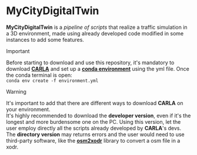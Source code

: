 # MyCityDigitalTwin

**MyCityDigitalTwin** is a *pipeline of scripts* that realize a traffic simulation in a 3D environment, made using already developed code modified in some instances to add some features.

 > [!IMPORTANT]
> Before starting to download and use this repository, it's mandatory to download [**CARLA**](https://carla.readthedocs.io/en/latest/download/) and set up a [**conda environment**](https://docs.conda.io/projects/conda/en/latest/user-guide/install/index.html) using the yml file. Once the conda terminal is open: <br/>
>`conda env create -f environment.yml`

> [!WARNING]
> It's important to add that there are different ways to download **CARLA** on your environment.<br/>
> It's highly recommended to download the **developer version**, even if it's the longest and more burdensome one on the PC. Using this version, let the user employ directly all the scripts already developed by **CARLA**'s devs. <br/>
> The **directory version** may returns errors and the user would need to use third-party software, like the [**osm2xodr**](https://github.com/JHMeusener/osm2xodr) library to convert a osm file in a xodr. 
